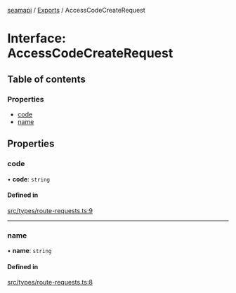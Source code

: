 [seamapi](../README.md) / [Exports](../modules.md) / AccessCodeCreateRequest

# Interface: AccessCodeCreateRequest

## Table of contents

### Properties

- [code](AccessCodeCreateRequest.md#code)
- [name](AccessCodeCreateRequest.md#name)

## Properties

### code

• **code**: `string`

#### Defined in

[src/types/route-requests.ts:9](https://github.com/hello-seam/seamapi-javascript/blob/main/src/types/route-requests.ts#L9)

___

### name

• **name**: `string`

#### Defined in

[src/types/route-requests.ts:8](https://github.com/hello-seam/seamapi-javascript/blob/main/src/types/route-requests.ts#L8)
